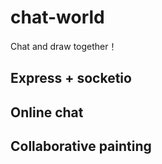 # chat-world
Chat and draw together！

## Express + socketio

## Online  chat

## Collaborative painting
